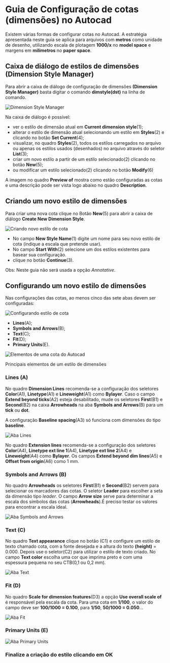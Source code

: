 # Guia de Configuração de cotas (dimensões) no Autocad

Existem várias formas de configurar cotas no Autocad. A estratégia apresentada neste guia se aplica para arquivos com **metros** como unidade de desenho, utilizando escala de plotagem **1000/x** no **model space** e margens em **milímetros** no **paper space**.

## Caixa de diálogo de estilos de dimensões (Dimension Style Manager)

Para abrir a caixa de diálogo de configuração de dimensões **(Dimension Style Manager)** basta digitar o comando **dimstyle(dst)** na linha de comando.

![Dimension Style Manager](dsm.jpg)

Na caixa de diálogo é possível:

* ver o estilo de dimensão atual em **Current dimension style**(1);
* alterar o estilo de dimensão atual selecionando um estilo em **Styles**(2) e clicando no botão **Set Current**(4);
* visualizar, no quadro **Styles**(2), todos os estilos carregados no arquivo ou apenas os estilos usados (desenhados) no arquivo através do seletor **List**(3);
* criar um novo estilo a partir de um estilo selecionado(2) clicando no botão **New**(5);
* ou modificar um estilo selecionado(2) clicando no botão **Modify**(6)

A imagem no quadro **Preview of** mostra como estão configuradas as cotas e uma descrição pode ser vista logo abaixo no quadro **Description**.

## Criando um novo estilo de dimensões

Para criar uma nova cota clique no Botão **New**(5) para abrir a caixa de diálogo **Create New Dimension Style**.

![Criando novo estilo de cota](novaCota.jpg)

* No campo **New Style Name**(1) digite um nome para seu novo estilo de cota (indique a escala que pretende usar).
* No campo **Start With**(2) selecione um dos estilos existentes para basear sua configuração.
* clique no botão **Continue**(3).

Obs: Neste guia não será usada a opção *Annotative*.

## Configurando um novo estilo de dimensões

Nas configurações das cotas, ao menos cinco das sete abas devem ser configuradas:

![Configurando estilo de cota](novaCotaAbas.jpg)

* **Lines**(A);
* **Symbols and Arrows**(B);
* **Text**(C);
* **Fit**(D);
* **Primary Units**(E).

![Elementos de uma cota do Autocad](elementosCota.png)

Principais elementos de um estilo de dimensões

### Lines (A)

No quadro **Dimension Lines** recomenda-se a configuração dos seletores **Color**(A1), **Linetype**(A1) e **Lineweight**(A1) como **Bylayer**. Caso o campo **Extend beyond ticks**(A2) esteja desabilitado, mude os seletores **First**(B1) e **Second**(B2) na caixa **Arrowheads** na aba **Symbols and Arrows**(B) para um **tick** ou **dot**.

A configuração **Baseline spacing**(A3) só funciona com dimensões do tipo **baseline**.

![Aba Lines](abaLines.jpg)

No quadro **Extension lines** recomenda-se a configuração dos seletores **Color**(A4), **Linetype ext line 1**(A4), **Linetype ext line 2**(A4) e **Lineweight**(A4) como **Bylayer**. Os campos **Extend beyond dim lines**(A5) e **Offset from origin**(A6) como 1 mm.

### Symbols and Arrows (B)

No quadro **Arrowheads** os seletores **First**(B1) e **Second**(B2) servem para selecionar os marcadores das cotas. O seletor **Leader** para escolher a seta da dimensão tipo *leader*. O campo **Arrow size** serve para determinar a escala dos símbolos das cotas (**Arrowheads**).É preciso testar os valores para encontrar a escala ideal.

![Aba Symbols and Arrows](abaSymb.jpg)

### Text (C)

No quadro **Text appearance** clique no botão (C1) e configure um estilo de texto chamado cota, com a fonte desejada e a altura do texto **(height)** = 0.000. Depois use o seletor(C2) para utilizar o estilo de texto criado. No campo **Text color** escolha uma cor que imprima preto e com uma espessura pequena no seu CTB(0,1 ou 0,2 mm).

![Aba Text](abaText.jpg)

### Fit (D)

No quadro **Scale for dimension features**(D3) a opção **Use overall scale of** é responsável pela escala da cota. Para uma cota em **1/100**, o valor do campo deve ser **100/1000 = 0.100**, para **1/50**, **50/1000 = 0.050**...

![Aba Fit](abaFit.jpg)

### Primary Units (E)

![Aba Primary Units](abaPU.jpg)

### Finalize a criação do estilo clicando em OK
